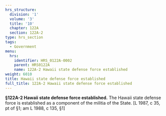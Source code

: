 ```yaml
---
hrs_structure:
  division: '1'
  volume: '3'
  title: '10'
  chapter: 122A
  section: 122A-2
type: hrs_section
tags:
  - Government
menu:
  hrs:
    identifier: HRS_0122A-0002
    parent: HRS0122A
    name: 122A-2 Hawaii state defense force established
weight: 6010
title: Hawaii state defense force established
full_title: 122A-2 Hawaii state defense force established
---
```

**§122A-2 Hawaii state defense force established.** The Hawaii state defense force is established as a component of the militia of the State. [L 1987, c 35, pt of §1; am L 1988, c 135, §1]